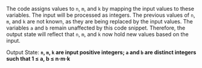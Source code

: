 The code assigns values to `n`, `m`, and `k` by mapping the input values to these variables. The input will be processed as integers. The previous values of `n`, `m`, and `k` are not known, as they are being replaced by the input values. The variables `a` and `b` remain unaffected by this code snippet. Therefore, the output state will reflect that `n`, `m`, and `k` now hold new values based on the input.

Output State: **`n`, `m`, `k` are input positive integers; `a` and `b` are distinct integers such that 1 ≤ a, b ≤ n·m·k**